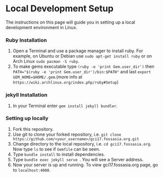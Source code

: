 # Local Development Setup

The instructions on this page will guide you in setting up a local development
environment in Linux.

### Ruby Installation
1. Open a Terminal and use a package manager to install ruby. For example, on Ubuntu or Debian use `sudo apt-get install ruby` or on Arch Linux `sudo pacman -S ruby`.
2. To make gems executable type `(ruby -e 'print Gem.user_dir')` then `PATH="$(ruby -e 'print Gem.user_dir')/bin:$PATH"` and last `export GEM_HOME=$HOME/.gem`.(more info at `https://wiki.archlinux.org/index.php/ruby#Setup`)

### jekyll Installation
1. In your Terminal enter `gem install jekyll bundler`.

### Setting up locally
1. Fork this repository.
2. Use git to clone your forked repository, i.e.
`git clone https://github.com/<your_username>/gci17.fossasia.org.git`
3. Change directory to the local repository, i.e. `cd gci17.fossasia.org`. Now type `ls` to see if `Gemfile` can be seen.
4. Type `bundle install` to install dependencies.
5. Type `bundle exec jekyll serve `. You will see a Server address.
6. Now your server is up and running. To view gci17.fossasia.org page, go to `localhost:4000`.
